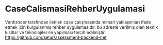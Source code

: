 # CaseCalismasiRehberUygulamasi
Venhancer tarafından iletilen case çalışmasında mimari yaklaşımları ifade etmek için kurgulanmış rehber uygulamasıdır.
bu adreste verilmiş olan teknik kısıtlar ve teknolojiler ile yapılması tercih edilmiştir.
https://github.com/setur/assessment-backend-net 
